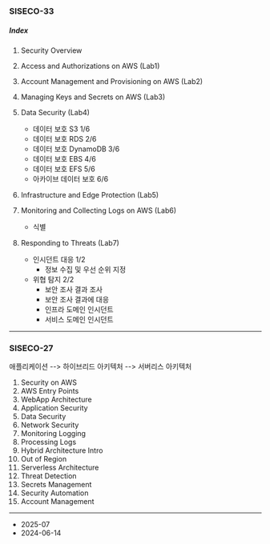### SISECO-33

##### Index

1. Security Overview
2. Access and Authorizations on AWS (Lab1)
3. Account Management and Provisioning on AWS (Lab2)
4. Managing Keys and Secrets on AWS (Lab3)
5. Data Security (Lab4)

   - 데이터 보호 S3 1/6
   - 데이터 보호 RDS 2/6
   - 데이터 보호 DynamoDB 3/6
   - 데이터 보호 EBS 4/6
   - 데이터 보호 EFS 5/6
   - 아카이브 데이터 보호 6/6

6. Infrastructure and Edge Protection (Lab5)
7. Monitoring and Collecting Logs on AWS (Lab6)

   - 식별

8. Responding to Threats (Lab7)
   - 인시던트 대응 1/2
     - 정보 수집 및 우선 순위 지정
   - 위협 탐지 2/2
     - 보안 조사 결과 조사
     - 보안 조사 결과에 대응
     - 인프라 도메인 인시던트
     - 서비스 도메인 인시던트

---

### SISECO-27

애플리케이션 --> 하이브리드 아키텍처 --> 서버리스 아키텍처

1. Security on AWS
2. AWS Entry Points
3. WebApp Architecture
4. Application Security
5. Data Security
6. Network Security
7. Monitoring Logging
8. Processing Logs
9. Hybrid Architecture Intro
10. Out of Region
11. Serverless Architecture
12. Threat Detection
13. Secrets Management
14. Security Automation
15. Account Management

---

- 2025-07
- 2024-06-14
